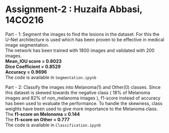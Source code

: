 # Assignment-2 : Huzaifa Abbasi, 14CO216

Part - 1:
Segment the images to find the lesions in the dataset. For this the U-Net architecture is used which has been proven to be effective in medical image segmentation.  
The network has been trained with 1800 images and validated with 200 images.  
**Mean_IOU score = 0.8023**  
**Dice Coefficient = 0.8529**  
**Accuracy = 0.9696**  
The code is available in `Segmentation.ipynb`

Part - 2:
Classify the images into Melanoma(1) and Other(0) classes. Since this dataset is skewed towards the negative class ( 18% of Melanoma images and 82% of non_melanoma images ), f1-score instead of accuracy has been used to evaluate the performance.
To handle the skewness, class weights have been used to give more importance to the Melanoma class.  
The **f1-score on Melonoma = 0.144**  
The **f1-score on Other = 0.777**  
The code is available in `Classification.ipynb`
